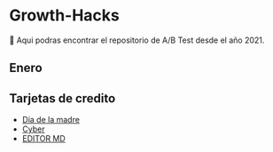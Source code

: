 # Growth-Hacks
💪 Aqui podras encontrar el repositorio de A/B Test desde el año 2021.

## Enero

## Tarjetas de credito

- [Dia de la madre](https://www.bounteous.com/insights/2016/08/15/guide-adwords-conversion-tracking-options "Aqui")
- [Cyber ](https://www.youtube.com/watch?v=3yM5uXp-T_0 "Aqui")
- [EDITOR MD ](https://pandao.github.io/editor.md/en.html "Aqui")


